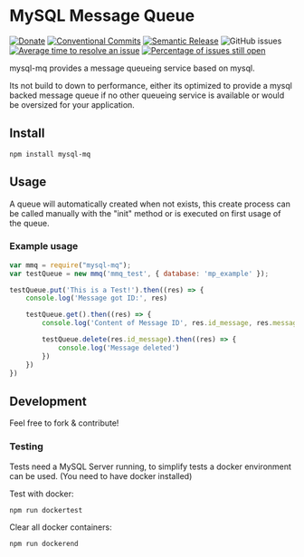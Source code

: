 # MySQL Message Queue

[![Donate](https://img.shields.io/badge/Donate-PayPal-green.svg)](https://www.paypal.com/donate?hosted_button_id=34NHCDNHRRV6G)
[![Conventional Commits](https://img.shields.io/badge/Conventional%20Commits-1.0.0-yellow.svg)](https://conventionalcommits.org)
[![Semantic Release](https://img.shields.io/badge/%20%20%F0%9F%93%A6%F0%9F%9A%80-semantic--release-e10079.svg)](https://github.com/semantic-release/semantic-release)
![GitHub issues](https://img.shields.io/github/issues/Mario-F/mysql-mq)
[![Average time to resolve an issue](http://isitmaintained.com/badge/resolution/mario-f/mysql-mq.svg)](http://isitmaintained.com/project/mario-f/mysql-mq "Average time to resolve an issue")
[![Percentage of issues still open](http://isitmaintained.com/badge/open/mario-f/mysql-mq.svg)](http://isitmaintained.com/project/mario-f/mysql-mq "Percentage of issues still open")

mysql-mq provides a message queueing service based on mysql.

Its not build to down to performance, either its optimized to provide a mysql backed message queue if no other queueing service is available or would be oversized for your application.

## Install

```shell
npm install mysql-mq
```

## Usage

A queue will automatically created when not exists, this create process can be called manually with the "init" method or is executed on first usage of the queue.

### Example usage

```javascript
var mmq = require("mysql-mq");
var testQueue = new mmq('mmq_test', { database: 'mp_example' });

testQueue.put('This is a Test!').then((res) => {
    console.log('Message got ID:', res)

    testQueue.get().then((res) => {
        console.log('Content of Message ID', res.id_message, res.message)

        testQueue.delete(res.id_message).then((res) => {
            console.log('Message deleted')
        })
    })
})
```

## Development

Feel free to fork & contribute!

### Testing

Tests need a MySQL Server running, to simplify tests a docker environment can be used. (You need to have docker installed)

Test with docker:

```shell
npm run dockertest
```

Clear all docker containers:

```shell
npm run dockerend
```
